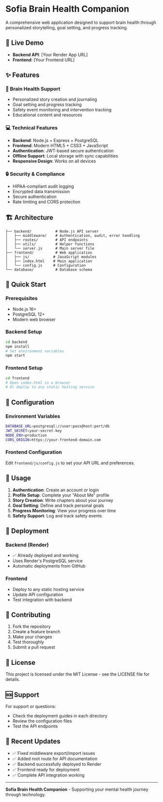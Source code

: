 # Sofia Brain Health Companion

A comprehensive web application designed to support brain health through personalized storytelling, goal setting, and progress tracking.

## 🚀 Live Demo

- **Backend API**: [Your Render App URL]
- **Frontend**: [Your Frontend URL]

## ✨ Features

### 🧠 Brain Health Support
- Personalized story creation and journaling
- Goal setting and progress tracking
- Safety event monitoring and intervention tracking
- Educational content and resources

### 💻 Technical Features
- **Backend**: Node.js + Express + PostgreSQL
- **Frontend**: Modern HTML5 + CSS3 + JavaScript
- **Authentication**: JWT-based secure authentication
- **Offline Support**: Local storage with sync capabilities
- **Responsive Design**: Works on all devices

### 🔒 Security & Compliance
- HIPAA-compliant audit logging
- Encrypted data transmission
- Secure authentication
- Rate limiting and CORS protection

## 🏗️ Architecture

```
├── backend/           # Node.js API server
│   ├── middleware/    # Authentication, audit, error handling
│   ├── routes/        # API endpoints
│   ├── utils/         # Helper functions
│   └── server.js      # Main server file
├── frontend/          # Web application
│   ├── js/           # JavaScript modules
│   ├── index.html    # Main application
│   └── config.js     # Configuration
└── database/          # Database schema
```

## 🚀 Quick Start

### Prerequisites
- Node.js 16+
- PostgreSQL 12+
- Modern web browser

### Backend Setup
```bash
cd backend
npm install
# Set environment variables
npm start
```

### Frontend Setup
```bash
cd frontend
# Open index.html in a browser
# Or deploy to any static hosting service
```

## 🔧 Configuration

### Environment Variables
```bash
DATABASE_URL=postgresql://user:pass@host:port/db
JWT_SECRET=your-secret-key
NODE_ENV=production
CORS_ORIGIN=https://your-frontend-domain.com
```

### Frontend Configuration
Edit `frontend/js/config.js` to set your API URL and preferences.

## 📱 Usage

1. **Authentication**: Create an account or login
2. **Profile Setup**: Complete your "About Me" profile
3. **Story Creation**: Write chapters about your journey
4. **Goal Setting**: Define and track personal goals
5. **Progress Monitoring**: View your progress over time
6. **Safety Support**: Log and track safety events

## 🚀 Deployment

### Backend (Render)
- ✅ Already deployed and working
- Uses Render's PostgreSQL service
- Automatic deployments from GitHub

### Frontend
- Deploy to any static hosting service
- Update API configuration
- Test integration with backend

## 🤝 Contributing

1. Fork the repository
2. Create a feature branch
3. Make your changes
4. Test thoroughly
5. Submit a pull request

## 📄 License

This project is licensed under the MIT License - see the LICENSE file for details.

## 🆘 Support

For support or questions:
- Check the deployment guides in each directory
- Review the configuration files
- Test the API endpoints

## 🔄 Recent Updates

- ✅ Fixed middleware export/import issues
- ✅ Added root route for API documentation
- ✅ Backend successfully deployed to Render
- ✅ Frontend ready for deployment
- ✅ Complete API integration working

---

**Sofia Brain Health Companion** - Supporting your mental health journey through technology.

